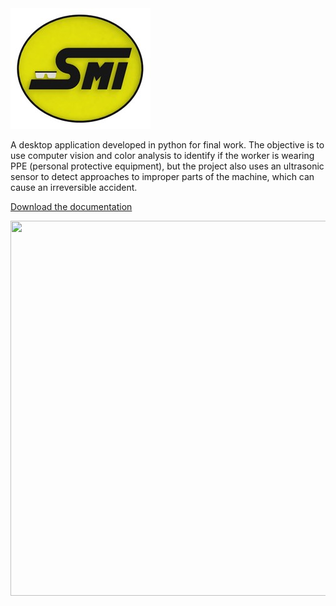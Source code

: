 <img src="https://github.com/Vinicius-O-Neves/SMI/blob/main/logo.jpg">

 A desktop application developed in python for final work. The objective is to use computer vision and color analysis to identify if the worker is wearing PPE (personal protective equipment), but the project also uses an ultrasonic sensor to detect approaches to improper parts of the machine, which can cause an irreversible accident.
 
 <a href="https://github.com/Vinicius-O-Neves/SMI/blob/main/Documenta%C3%A7%C3%A3o%20SMI_04_12.pdf">Download the documentation</a>

<img src="https://github.com/Vinicius-O-Neves/SMI/blob/main/SMI-video.gif" width="2000" height="600">
